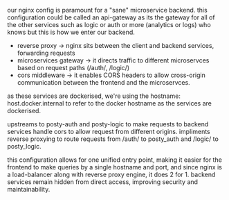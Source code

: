 our nginx config is paramount for a "sane" microservice backend. this configuration could be called an api-gateway as its the gateway for all of the other services such as logic or auth or more (analytics or logs) who knows but this is how we enter our backend.

- reverse proxy -> nginx sits between the client and backend services, forwarding requests
- microservices gateway -> it directs traffic to different microservces based on request paths (/auth/, /logic/)
- cors middleware -> it enables CORS headers to allow cross-origin communication between the frontend and the microservces.

as these services are dockerised, we're using the hostname: host.docker.internal to refer to the docker hostname as the services are dockerised.

upstreams to posty-auth and posty-logic to make requests to backend services
handle cors to allow request from different origins.
impliments reverse proxying to route requests from /auth/ to posty_auth and /logic/ to posty_logic.

this configuration allows for one unified entry point, making it easier for the frontend to make queries by a single hostname and port, and since nginx is a load-balancer along with reverse proxy engine, it does 2 for 1. backend services remain hidden from direct access, improving security and maintainability.
